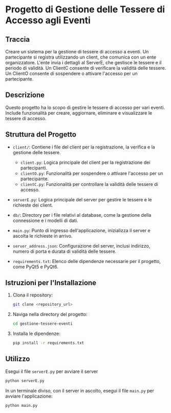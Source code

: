 # Progetto di Gestione delle Tessere di Accesso agli Eventi

## Traccia
Creare un sistema per la gestione di tessere di accesso a eventi. Un partecipante si registra utilizzando un client, che comunica con un ente organizzatore. L'ente invia i dettagli al ServerE, che gestisce le tessere e il periodo di validità.
Un ClientC consente di verificare la validità delle tessere. Un ClientO consente di sospendere o attivare l'accesso per un partecipante.


## Descrizione
Questo progetto ha lo scopo di gestire le tessere di accesso per vari eventi. Include funzionalità per creare, aggiornare, eliminare e visualizzare le tessere di accesso.

## Struttura del Progetto
- `client/`: Contiene i file del client per la registrazione, la verifica e la gestione delle tessere.
  - `client.py`: Logica principale del client per la registrazione dei partecipanti.
  - `clientO.py`: Funzionalità per sospendere o attivare l'accesso per un partecipante.
  - `clientC.py`: Funzionalità per controllare la validità delle tessere di accesso.
  

- `serverE.py`: Logica principale del server per gestire le tessere e le richieste dei client.

- `db/`: Directory per i file relativi al database, come la gestione della connessione e i modelli di dati.

- `main.py`: Punto di ingresso dell'applicazione, inizializza il server e ascolta le richieste in arrivo.

- `server_address.json`: Configurazione del server, inclusi indirizzo, numero di porta e durata di validità delle tessere.

- `requirements.txt`: Elenco delle dipendenze necessarie per il progetto, come PyQt5 e PyQt6.

## Istruzioni per l'Installazione
1. Clona il repository:
    ```sh
    git clone <repository_url>
    ```
2. Naviga nella directory del progetto:
    ```sh
    cd gestione-tessere-eventi
    ```
3. Installa le dipendenze:
    ```sh
    pip install -r requirements.txt
    ```

## Utilizzo

Esegui il file `serverE.py` per avviare il server
```sh
python serverE.py
```
In un terminale diviso, con il server in ascolto, esegui il file `main.py` per avviare l'applicazione:
```sh
python main.py
```